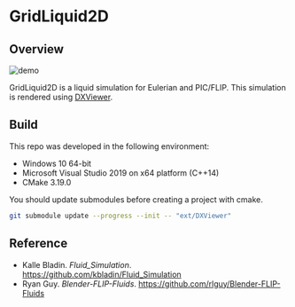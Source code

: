 # GridLiquid2D
## Overview
![demo](docs/images/demo.gif)

GridLiquid2D is a liquid simulation for Eulerian and PIC/FLIP. This simulation is rendered using <A href="https://github.com/frostsim/DXViewer">DXViewer</A>.

## Build
This repo was developed in the following environment:
* Windows 10 64-bit
* Microsoft Visual Studio 2019 on x64 platform (C++14)
* CMake 3.19.0

You should update submodules before creating a project with cmake.

```bash
git submodule update --progress --init -- "ext/DXViewer"
```

## Reference
* Kalle Bladin. _Fluid_Simulation_. https://github.com/kbladin/Fluid_Simulation
* Ryan Guy. _Blender-FLIP-Fluids_. https://github.com/rlguy/Blender-FLIP-Fluids
